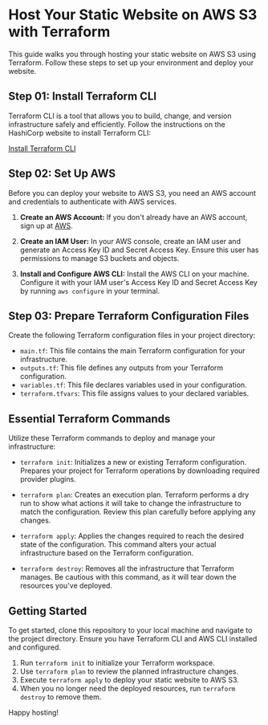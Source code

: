 # Host Your Static Website on AWS S3 with Terraform

This guide walks you through hosting your static website on AWS S3 using Terraform. Follow these steps to set up your environment and deploy your website.

## Step 01: Install Terraform CLI

Terraform CLI is a tool that allows you to build, change, and version infrastructure safely and efficiently. Follow the instructions on the HashiCorp website to install Terraform CLI:

[Install Terraform CLI](https://developer.hashicorp.com/terraform/tutorials/aws-get-started/install-cli)

## Step 02: Set Up AWS

Before you can deploy your website to AWS S3, you need an AWS account and credentials to authenticate with AWS services.

1. **Create an AWS Account:** If you don't already have an AWS account, sign up at [AWS](https://aws.amazon.com/).

2. **Create an IAM User:** In your AWS console, create an IAM user and generate an Access Key ID and Secret Access Key. Ensure this user has permissions to manage S3 buckets and objects.

3. **Install and Configure AWS CLI:** Install the AWS CLI on your machine. Configure it with your IAM user's Access Key ID and Secret Access Key by running `aws configure` in your terminal.

## Step 03: Prepare Terraform Configuration Files

Create the following Terraform configuration files in your project directory:

- `main.tf`: This file contains the main Terraform configuration for your infrastructure.
- `outputs.tf`: This file defines any outputs from your Terraform configuration.
- `variables.tf`: This file declares variables used in your configuration.
- `terraform.tfvars`: This file assigns values to your declared variables.

## Essential Terraform Commands

Utilize these Terraform commands to deploy and manage your infrastructure:

- `terraform init`: Initializes a new or existing Terraform configuration. Prepares your project for Terraform operations by downloading required provider plugins.

- `terraform plan`: Creates an execution plan. Terraform performs a dry run to show what actions it will take to change the infrastructure to match the configuration. Review this plan carefully before applying any changes.

- `terraform apply`: Applies the changes required to reach the desired state of the configuration. This command alters your actual infrastructure based on the Terraform configuration.

- `terraform destroy`: Removes all the infrastructure that Terraform manages. Be cautious with this command, as it will tear down the resources you've deployed.

## Getting Started

To get started, clone this repository to your local machine and navigate to the project directory. Ensure you have Terraform CLI and AWS CLI installed and configured.

1. Run `terraform init` to initialize your Terraform workspace.
2. Use `terraform plan` to review the planned infrastructure changes.
3. Execute `terraform apply` to deploy your static website to AWS S3.
4. When you no longer need the deployed resources, run `terraform destroy` to remove them.

Happy hosting!
